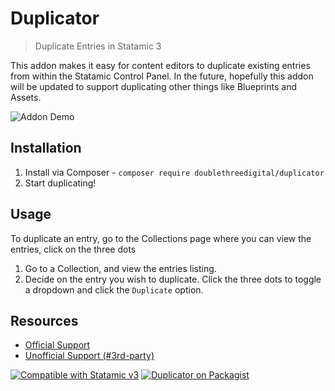 # Duplicator
> Duplicate Entries in Statamic 3

This addon makes it easy for content editors to duplicate existing entries from within the Statamic Control Panel. In the future, hopefully this addon will be updated to support duplicating other things like Blueprints and Assets.

![Addon Demo](https://github.com/doublethreedigital/duplicator/raw/master/demo.gif)

## Installation

1. Install via Composer - `composer require doublethreedigital/duplicator`
2. Start duplicating!

## Usage

To duplicate an entry, go to the Collections page where you can view the entries, click on the three dots

1. Go to a Collection, and view the entries listing.
2. Decide on the entry you wish to duplicate. Click the three dots to toggle a dropdown and click the `Duplicate` option.

## Resources
* [Official Support](https://doublethree.digital)
* [Unofficial Support (#3rd-party)](https://statamic.com/discord)

<p>
<a href="https://statamic.com"><img src="https://img.shields.io/badge/Statamic-3.0+-FF269E?style=for-the-badge" alt="Compatible with Statamic v3"></a>
<a href="https://packagist.org/packages/doublethreedigital/duplicator/stats"><img src="https://img.shields.io/packagist/v/doublethreedigital/duplicator?style=for-the-badge" alt="Duplicator on Packagist"></a>
</p>

